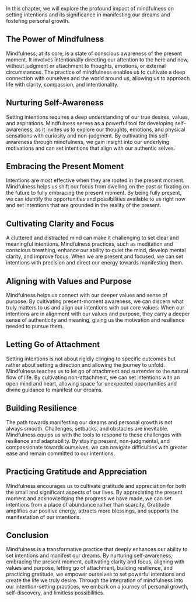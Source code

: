 
In this chapter, we will explore the profound impact of mindfulness on setting intentions and its significance in manifesting our dreams and fostering personal growth.

The Power of Mindfulness
------------------------

Mindfulness, at its core, is a state of conscious awareness of the present moment. It involves intentionally directing our attention to the here and now, without judgment or attachment to thoughts, emotions, or external circumstances. The practice of mindfulness enables us to cultivate a deep connection with ourselves and the world around us, allowing us to approach life with clarity, compassion, and intentionality.

Nurturing Self-Awareness
------------------------

Setting intentions requires a deep understanding of our true desires, values, and aspirations. Mindfulness serves as a powerful tool for developing self-awareness, as it invites us to explore our thoughts, emotions, and physical sensations with curiosity and non-judgment. By cultivating this self-awareness through mindfulness, we gain insight into our underlying motivations and can set intentions that align with our authentic selves.

Embracing the Present Moment
----------------------------

Intentions are most effective when they are rooted in the present moment. Mindfulness helps us shift our focus from dwelling on the past or fixating on the future to fully embracing the present moment. By being fully present, we can identify the opportunities and possibilities available to us right now and set intentions that are grounded in the reality of the present.

Cultivating Clarity and Focus
-----------------------------

A cluttered and distracted mind can make it challenging to set clear and meaningful intentions. Mindfulness practices, such as meditation and conscious breathing, enhance our ability to quiet the mind, develop mental clarity, and improve focus. When we are present and focused, we can set intentions with precision and direct our energy towards manifesting them.

Aligning with Values and Purpose
--------------------------------

Mindfulness helps us connect with our deeper values and sense of purpose. By cultivating present-moment awareness, we can discern what truly matters to us and align our intentions with our core values. When our intentions are in alignment with our values and purpose, they carry a deeper sense of authenticity and meaning, giving us the motivation and resilience needed to pursue them.

Letting Go of Attachment
------------------------

Setting intentions is not about rigidly clinging to specific outcomes but rather about setting a direction and allowing the journey to unfold. Mindfulness teaches us to let go of attachment and surrender to the natural flow of life. By cultivating non-attachment, we can set intentions with an open mind and heart, allowing space for unexpected opportunities and divine guidance to manifest our dreams.

Building Resilience
-------------------

The path towards manifesting our dreams and personal growth is not always smooth. Challenges, setbacks, and obstacles are inevitable. Mindfulness equips us with the tools to respond to these challenges with resilience and adaptability. By staying present, non-judgmental, and compassionate towards ourselves, we can navigate difficulties with greater ease and remain committed to our intentions.

Practicing Gratitude and Appreciation
-------------------------------------

Mindfulness encourages us to cultivate gratitude and appreciation for both the small and significant aspects of our lives. By appreciating the present moment and acknowledging the progress we have made, we can set intentions from a place of abundance rather than scarcity. Gratitude amplifies our positive energy, attracts more blessings, and supports the manifestation of our intentions.

Conclusion
----------

Mindfulness is a transformative practice that deeply enhances our ability to set intentions and manifest our dreams. By nurturing self-awareness, embracing the present moment, cultivating clarity and focus, aligning with values and purpose, letting go of attachment, building resilience, and practicing gratitude, we empower ourselves to set powerful intentions and create the life we truly desire. Through the integration of mindfulness into our intention-setting practices, we embark on a journey of personal growth, self-discovery, and limitless possibilities.
